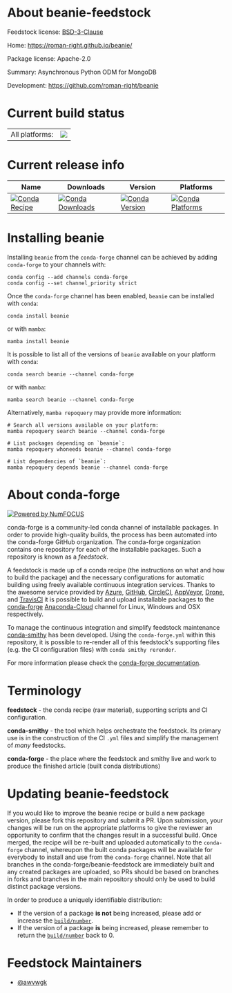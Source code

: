 About beanie-feedstock
======================

Feedstock license: [BSD-3-Clause](https://github.com/conda-forge/beanie-feedstock/blob/main/LICENSE.txt)

Home: https://roman-right.github.io/beanie/

Package license: Apache-2.0

Summary: Asynchronous Python ODM for MongoDB

Development: https://github.com/roman-right/beanie

Current build status
====================


<table><tr><td>All platforms:</td>
    <td>
      <a href="https://dev.azure.com/conda-forge/feedstock-builds/_build/latest?definitionId=17048&branchName=main">
        <img src="https://dev.azure.com/conda-forge/feedstock-builds/_apis/build/status/beanie-feedstock?branchName=main">
      </a>
    </td>
  </tr>
</table>

Current release info
====================

| Name | Downloads | Version | Platforms |
| --- | --- | --- | --- |
| [![Conda Recipe](https://img.shields.io/badge/recipe-beanie-green.svg)](https://anaconda.org/conda-forge/beanie) | [![Conda Downloads](https://img.shields.io/conda/dn/conda-forge/beanie.svg)](https://anaconda.org/conda-forge/beanie) | [![Conda Version](https://img.shields.io/conda/vn/conda-forge/beanie.svg)](https://anaconda.org/conda-forge/beanie) | [![Conda Platforms](https://img.shields.io/conda/pn/conda-forge/beanie.svg)](https://anaconda.org/conda-forge/beanie) |

Installing beanie
=================

Installing `beanie` from the `conda-forge` channel can be achieved by adding `conda-forge` to your channels with:

```
conda config --add channels conda-forge
conda config --set channel_priority strict
```

Once the `conda-forge` channel has been enabled, `beanie` can be installed with `conda`:

```
conda install beanie
```

or with `mamba`:

```
mamba install beanie
```

It is possible to list all of the versions of `beanie` available on your platform with `conda`:

```
conda search beanie --channel conda-forge
```

or with `mamba`:

```
mamba search beanie --channel conda-forge
```

Alternatively, `mamba repoquery` may provide more information:

```
# Search all versions available on your platform:
mamba repoquery search beanie --channel conda-forge

# List packages depending on `beanie`:
mamba repoquery whoneeds beanie --channel conda-forge

# List dependencies of `beanie`:
mamba repoquery depends beanie --channel conda-forge
```


About conda-forge
=================

[![Powered by
NumFOCUS](https://img.shields.io/badge/powered%20by-NumFOCUS-orange.svg?style=flat&colorA=E1523D&colorB=007D8A)](https://numfocus.org)

conda-forge is a community-led conda channel of installable packages.
In order to provide high-quality builds, the process has been automated into the
conda-forge GitHub organization. The conda-forge organization contains one repository
for each of the installable packages. Such a repository is known as a *feedstock*.

A feedstock is made up of a conda recipe (the instructions on what and how to build
the package) and the necessary configurations for automatic building using freely
available continuous integration services. Thanks to the awesome service provided by
[Azure](https://azure.microsoft.com/en-us/services/devops/), [GitHub](https://github.com/),
[CircleCI](https://circleci.com/), [AppVeyor](https://www.appveyor.com/),
[Drone](https://cloud.drone.io/welcome), and [TravisCI](https://travis-ci.com/)
it is possible to build and upload installable packages to the
[conda-forge](https://anaconda.org/conda-forge) [Anaconda-Cloud](https://anaconda.org/)
channel for Linux, Windows and OSX respectively.

To manage the continuous integration and simplify feedstock maintenance
[conda-smithy](https://github.com/conda-forge/conda-smithy) has been developed.
Using the ``conda-forge.yml`` within this repository, it is possible to re-render all of
this feedstock's supporting files (e.g. the CI configuration files) with ``conda smithy rerender``.

For more information please check the [conda-forge documentation](https://conda-forge.org/docs/).

Terminology
===========

**feedstock** - the conda recipe (raw material), supporting scripts and CI configuration.

**conda-smithy** - the tool which helps orchestrate the feedstock.
                   Its primary use is in the construction of the CI ``.yml`` files
                   and simplify the management of *many* feedstocks.

**conda-forge** - the place where the feedstock and smithy live and work to
                  produce the finished article (built conda distributions)


Updating beanie-feedstock
=========================

If you would like to improve the beanie recipe or build a new
package version, please fork this repository and submit a PR. Upon submission,
your changes will be run on the appropriate platforms to give the reviewer an
opportunity to confirm that the changes result in a successful build. Once
merged, the recipe will be re-built and uploaded automatically to the
`conda-forge` channel, whereupon the built conda packages will be available for
everybody to install and use from the `conda-forge` channel.
Note that all branches in the conda-forge/beanie-feedstock are
immediately built and any created packages are uploaded, so PRs should be based
on branches in forks and branches in the main repository should only be used to
build distinct package versions.

In order to produce a uniquely identifiable distribution:
 * If the version of a package **is not** being increased, please add or increase
   the [``build/number``](https://docs.conda.io/projects/conda-build/en/latest/resources/define-metadata.html#build-number-and-string).
 * If the version of a package **is** being increased, please remember to return
   the [``build/number``](https://docs.conda.io/projects/conda-build/en/latest/resources/define-metadata.html#build-number-and-string)
   back to 0.

Feedstock Maintainers
=====================

* [@awvwgk](https://github.com/awvwgk/)

